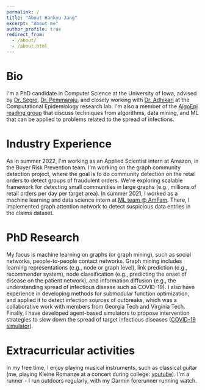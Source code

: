```yaml
---
permalink: /
title: "About Hankyu Jang"
excerpt: "About me"
author_profile: true
redirect_from: 
  - /about/
  - /about.html
---
```


Bio
======
I'm a PhD candidate in Computer Science at the University of Iowa, advised by [Dr. Segre](https://cs.uiowa.edu/people/alberto-segre), [Dr. Pemmaraju](https://cs.uiowa.edu/people/sriram-pemmaraju), and closely working with [Dr. Adhikari](https://cs.uiowa.edu/people/bijaya-adhikari) at the Computational Epidemiology research lab. I'm also a member of the [AlgoEpi reading group](https://compepiuiowa.github.io/reading-group/) that discuss techniques from algorithms, data mining, and ML that can be applied to problems related to the spread of infections.

Industry Experience
======
As in summer 2022, I'm working as an Applied Scientist intern at Amazon, in the Buyer Risk Prevention team. I'm working on the graph community detection project, where the goal is to do community detection on the retail orders to detect groups of fraudulent orders. We're exploring scalable framework for detecting small communities in large graphs (e.g., millions of retail orders per day per target area).
In summer 2021, I worked as a machine learning and data science intern at [ML team @ AmFam](https://www.ai-ml-amfam.com/team). There, I implemented graph attention network to detect suspicious data entries in the claims dataset.

PhD Research
======
My focus is machine learning on graphs (or graph mining), such as social networks, people-to-people contact networks. 
Graph mining includes learning representations (e.g., node or graph level), link prediction (e.g., recommender system), node classification (e.g., predicting the onset of disease on the patient network), and information diffusion (e.g., the understanding spread of infectious disease such as COVID-19). 
I also have experience in developing methods for submodular function optimization, and applied it to detect infection sources of outbreaks, which was a collaborative work with members from Georgia Tech and Virginia Tech.
Finally, I have developed agent-based simulators to propose intervention strategies to slow down the spread of target infectious diseases ([COVID-19 simulator](https://github.com/HankyuJang/Dialysis_COVID19)).

Extracurricular activities
======
In my free time, I enjoy playing musical instruments, such as classical guitar (me, playing Kleine Romanze at a concert during college: [youtube](https://youtu.be/gUUJiO6dBcM)). 
I'm a runner - I run outdoors regularly, with my Garmin forerunner running watch.
